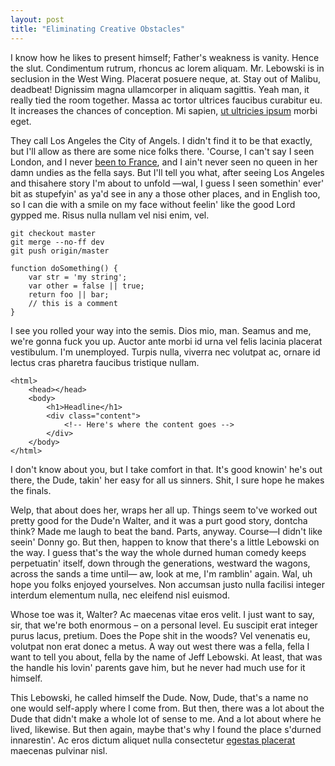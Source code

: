 ```yaml
---
layout: post
title: "Eliminating Creative Obstacles"
---
```


I know how he likes to present himself; Father's weakness is vanity. Hence the slut. Condimentum rutrum, rhoncus ac lorem aliquam. Mr. Lebowski is in seclusion in the West Wing. Placerat posuere neque, at. Stay out of Malibu, deadbeat! Dignissim magna ullamcorper in aliquam sagittis. Yeah man, it really tied the room together. Massa ac tortor ultrices faucibus curabitur eu. It increases the chances of conception. Mi sapien, [ut ultricies ipsum](/) morbi eget.

<!--more-->

They call Los Angeles the City of Angels. I didn't find it to be that exactly, but I'll allow as there are some nice folks there. 'Course, I can't say I seen London, and I never [been to France](/), and I ain't never seen no queen in her damn undies as the fella says. But I'll tell you what, after seeing Los Angeles and thisahere story I'm about to unfold —wal, I guess I seen somethin' ever' bit as stupefyin' as ya'd see in any a those other places, and in English too, so I can die with a smile on my face without feelin' like the good Lord gypped me. Risus nulla nullam vel nisi enim, vel.

    git checkout master
    git merge --no-ff dev
    git push origin/master
    
    function doSomething() {
        var str = 'my string';
        var other = false || true;
        return foo || bar;
        // this is a comment
    }

I see you rolled your way into the semis. Dios mio, man. Seamus and me, we're gonna fuck you up. Auctor ante morbi id urna vel felis lacinia placerat vestibulum. I'm unemployed. Turpis nulla, viverra nec volutpat ac, ornare id lectus cras pharetra faucibus tristique nullam.

    <html>
        <head></head>
        <body>
            <h1>Headline</h1>
            <div class="content">
                <!-- Here's where the content goes -->
            </div>
        </body>
    </html>

I don't know about you, but I take comfort in that. It's good knowin' he's out there, the Dude, takin' her easy for all us sinners. Shit, I sure hope he makes the finals.

Welp, that about does her, wraps her all up. Things seem to've worked out pretty good for the Dude'n Walter, and it was a purt good story, dontcha think? Made me laugh to beat the band. Parts, anyway. Course—I didn't like seein' Donny go. But then, happen to know that there's a little Lebowski on the way. I guess that's the way the whole durned human comedy keeps perpetuatin' itself, down through the generations, westward the wagons, across the sands a time until— aw, look at me, I'm ramblin' again. Wal, uh hope you folks enjoyed yourselves. Non accumsan justo nulla facilisi integer interdum elementum nulla, nec eleifend nisl euismod.

Whose toe was it, Walter? Ac maecenas vitae eros velit. I just want to say, sir, that we're both enormous – on a personal level. Eu suscipit erat integer purus lacus, pretium. Does the Pope shit in the woods? Vel venenatis eu, volutpat non erat donec a metus. A way out west there was a fella, fella I want to tell you about, fella by the name of Jeff Lebowski. At least, that was the handle his lovin' parents gave him, but he never had much use for it himself.

This Lebowski, he called himself the Dude. Now, Dude, that's a name no one would self-apply where I come from. But then, there was a lot about the Dude that didn't make a whole lot of sense to me. And a lot about where he lived, likewise. But then again, maybe that's why I found the place s'durned innarestin'. Ac eros dictum aliquet nulla consectetur [egestas placerat](/) maecenas pulvinar nisl.